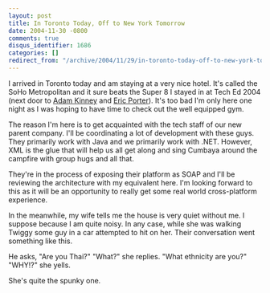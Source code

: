 ```yaml
---
layout: post
title: In Toronto Today, Off to New York Tomorrow
date: 2004-11-30 -0800
comments: true
disqus_identifier: 1686
categories: []
redirect_from: "/archive/2004/11/29/in-toronto-today-off-to-new-york-tomorrow.aspx/"
---
```


I arrived in Toronto today and am staying at a very nice hotel. It's
called the SoHo Metropolitan and it sure beats the Super 8 I stayed in
at Tech Ed 2004 (next door to [Adam Kinney](http://www.adamkinney.com/)
and [Eric Porter](http://weblogs.asp.net/eporter/)). It's too bad I'm
only here one night as I was hoping to have time to check out the well
equipped gym.

The reason I'm here is to get acquainted with the tech staff of our new
parent company. I'll be coordinating a lot of development with these
guys. They primarily work with Java and we primarily work with .NET.
However, XML is the glue that will help us all get along and sing
Cumbaya around the campfire with group hugs and all that.

They're in the process of exposing their platform as SOAP and I'll be
reviewing the architecture with my equivalent here. I'm looking forward
to this as it will be an opportunity to really get some real world
cross-platform experience.

In the meanwhile, my wife tells me the house is very quiet without me. I
suppose because I am quite noisy. In any case, while she was walking
Twiggy some guy in a car attempted to hit on her. Their conversation
went something like this.

He asks, "Are you Thai?" "What?" she replies. "What ethnicity are you?"
"WHY!?" she yells.

She's quite the spunky one.

